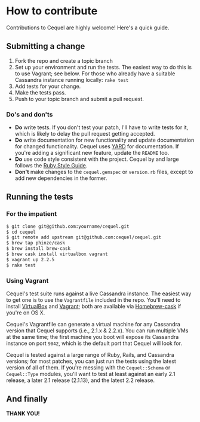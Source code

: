 # How to contribute #

Contributions to Cequel are highly welcome! Here's a quick guide.

## Submitting a change ##

1. Fork the repo and create a topic branch
2. Set up your environment and run the tests. The easiest way to do this is to
   use Vagrant; see below. For those who already have a suitable Cassandra
   instance running locally: `rake test`
3. Add tests for your change.
4. Make the tests pass.
5. Push to your topic branch and submit a pull request.

### Do's and don'ts ###

* **Do** write tests. If you don't test your patch, I'll have to write tests
  for it, which is likely to delay the pull request getting accepted.
* **Do** write documentation for new functionality and update documentation for
  changed functionality. Cequel uses
  [YARD](http://rubydoc.info/gems/yard/file/docs/GettingStarted.md) for
  documentation. If you're adding a significant new feature, update the
  `README` too.
* **Do** use code style consistent with the project. Cequel by and large
  follows the [Ruby Style Guide](https://github.com/bbatsov/ruby-style-guide).
* **Don't** make changes to the `cequel.gemspec` or `version.rb` files, except
  to add new dependencies in the former.

## Running the tests ##

### For the impatient ###

```bash
$ git clone git@github.com:yourname/cequel.git
$ cd cequel
$ git remote add upstream git@github.com:cequel/cequel.git
$ brew tap phinze/cask
$ brew install brew-cask
$ brew cask install virtualbox vagrant
$ vagrant up 2.2.5
$ rake test
```

### Using Vagrant

Cequel's test suite runs against a live Cassandra instance. The easiest way to
get one is to use the `Vagrantfile` included in the repo. You'll need to
install [VirtualBox](https://www.virtualbox.org/) and
[Vagrant](http://www.vagrantup.com/); both are available via
[Homebrew-cask](https://github.com/phinze/homebrew-cask) if you're on OS X.

Cequel's Vagrantfile can generate a virtual machine for any Cassandra version
that Cequel supports (i.e., 2.1.x & 2.2.x). You can run multiple VMs at the
same time; the first machine you boot will expose its Cassandra instance on
port `9042`, which is the default port that Cequel will look for.

Cequel is tested against a large range of Ruby, Rails, and Cassandra versions;
for most patches, you can just run the tests using the latest version of all of
them. If you're messing with the `Cequel::Schema` or `Cequel::Type` modules,
you'll want to test at least against an early 2.1 release, a
later 2.1 release (2.1.13), and the latest 2.2 release.

## And finally

**THANK YOU!**
